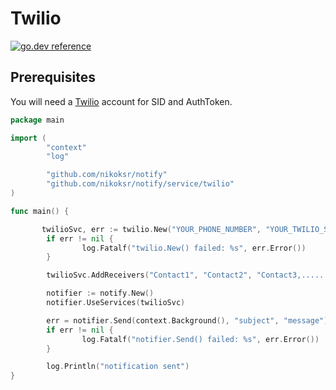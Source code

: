 # Twilio

[![go.dev reference](https://img.shields.io/badge/go.dev-reference-007d9c?logo=go&logoColor=white&style=flat)](https://pkg.go.dev/github.com/nikoksr/notify/service/twilio)

## Prerequisites

You will need a [Twilio](https://www.twilio.com/) account for SID and AuthToken.

```go
package main

import (
        "context"
        "log"

        "github.com/nikoksr/notify"
        "github.com/nikoksr/notify/service/twilio"
)

func main() {

       twilioSvc, err := twilio.New("YOUR_PHONE_NUMBER", "YOUR_TWILIO_SID", "YOUR_TWILIO_TOKEN")
        if err != nil {
                log.Fatalf("twilio.New() failed: %s", err.Error())
        }

        twilioSvc.AddReceivers("Contact1", "Contact2", "Contact3,.......")

        notifier := notify.New()
        notifier.UseServices(twilioSvc)

        err = notifier.Send(context.Background(), "subject", "message")
        if err != nil {
                log.Fatalf("notifier.Send() failed: %s", err.Error())
        }

        log.Println("notification sent")
}
```
